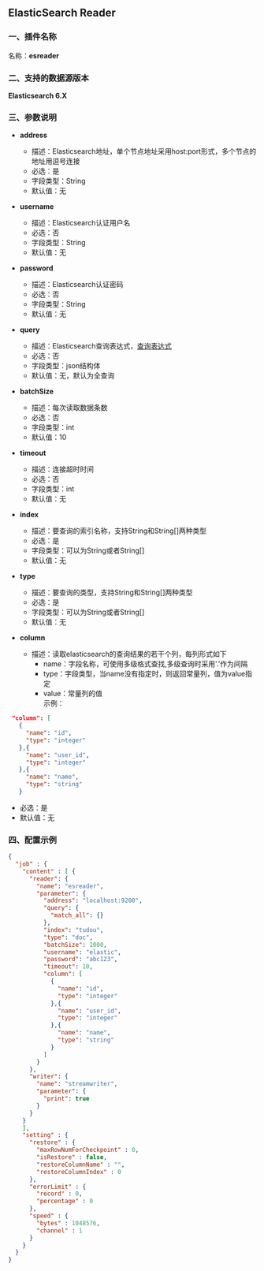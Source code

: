 ## ElasticSearch Reader

### 一、插件名称
名称：**esreader**
### 二、支持的数据源版本
**Elasticsearch 6.X**
### 三、参数说明<br />

- **address**
    - 描述：Elasticsearch地址，单个节点地址采用host:port形式，多个节点的地址用逗号连接
    - 必选：是
    - 字段类型：String
    - 默认值：无



- **username**
    - 描述：Elasticsearch认证用户名
    - 必选：否
    - 字段类型：String
    - 默认值：无



- **password**
    - 描述：Elasticsearch认证密码
    - 必选：否
    - 字段类型：String
    - 默认值：无



- **query**
    - 描述：Elasticsearch查询表达式，[查询表达式](https://www.elastic.co/guide/cn/elasticsearch/guide/current/query-dsl-intro.html)
    - 必选：否
    - 字段类型：json结构体
    - 默认值：无，默认为全查询



- **batchSize**
    - 描述：每次读取数据条数
    - 必选：否
    - 字段类型：int
    - 默认值：10



- **timeout**
    - 描述：连接超时时间
    - 必选：否
    - 字段类型：int
    - 默认值：无



- **index**
    - 描述：要查询的索引名称，支持String和String[]两种类型
    - 必选：是
    - 字段类型：可以为String或者String[]
    - 默认值：无



- **type**
    - 描述：要查询的类型，支持String和String[]两种类型
    - 必选：是
    - 字段类型：可以为String或者String[]
    - 默认值：无



- **column**
    - 描述：读取elasticsearch的查询结果的若干个列，每列形式如下
        - name：字段名称，可使用多级格式查找,多级查询时采用'.'作为间隔
        - type：字段类型，当name没有指定时，则返回常量列，值为value指定
        - value：常量列的值  
          示例：
 ```json
  "column": [
    {
      "name": "id",
      "type": "integer"
    },{
      "name": "user_id",
      "type": "integer"
    },{
      "name": "name",
      "type": "string"
    }
```
- 必选：是
- 默认值：无



### 四、配置示例
```json
{
  "job" : {
    "content" : [ {
      "reader": {
        "name": "esreader",
        "parameter": {
          "address": "localhost:9200",
          "query": {
            "match_all": {}
          },
          "index": "tudou",
          "type": "doc",
          "batchSize": 1000,
          "username": "elastic",
          "password": "abc123",
          "timeout": 10,
          "column": [
            {
              "name": "id",
              "type": "integer"
            },{
              "name": "user_id",
              "type": "integer"
            },{
              "name": "name",
              "type": "string"
            }
          ]
        }
      },
      "writer": {
        "name": "streamwriter",
        "parameter": {
          "print": true
        }
      }
    }
    ],
    "setting" : {
      "restore" : {
        "maxRowNumForCheckpoint" : 0,
        "isRestore" : false,
        "restoreColumnName" : "",
        "restoreColumnIndex" : 0
      },
      "errorLimit" : {
        "record" : 0,
        "percentage" : 0
      },
      "speed" : {
        "bytes" : 1048576,
        "channel" : 1
      }
    }
  }
}
```
